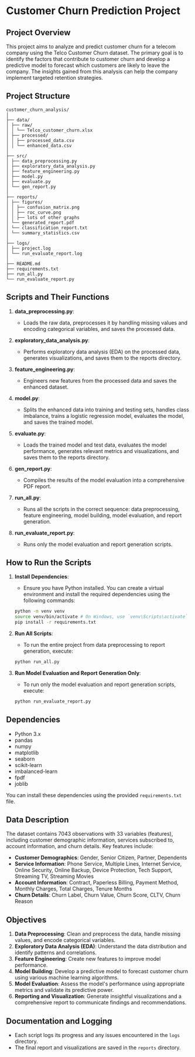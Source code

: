 # Customer Churn Prediction Project

## Project Overview
This project aims to analyze and predict customer churn for a telecom company using the Telco Customer Churn dataset. The primary goal is to identify the factors that contribute to customer churn and develop a predictive model to forecast which customers are likely to leave the company. The insights gained from this analysis can help the company implement targeted retention strategies.

## Project Structure
```
customer_churn_analysis/
│
├── data/
│ ├── raw/
│ │ └── Telco_customer_churn.xlsx
│ ├── processed/
│ │ ├── processed_data.csv
│ │ └── enhanced_data.csv
│
├── src/
│ ├── data_preprocessing.py
│ ├── exploratory_data_analysis.py
│ ├── feature_engineering.py
│ ├── model.py
│ ├── evaluate.py
│ └── gen_report.py
│
├── reports/
│ ├── figures/
│ │ ├── confusion_matrix.png
│ │ ├── roc_curve.png
│ │ ├── lots of other graphs
│ └── generated_report.pdf
│ └── classification_report.txt
│ └── summary_statistics.csv
│
├── logs/
│ ├── project.log
│ └── run_evaluate_report.log
│
├── README.md
├── requirements.txt
├── run_all.py
└── run_evaluate_report.py
```

## Scripts and Their Functions

1. **data_preprocessing.py**:
    - Loads the raw data, preprocesses it by handling missing values and encoding categorical variables, and saves the processed data.

2. **exploratory_data_analysis.py**:
    - Performs exploratory data analysis (EDA) on the processed data, generates visualizations, and saves them to the reports directory.

3. **feature_engineering.py**:
    - Engineers new features from the processed data and saves the enhanced dataset.

4. **model.py**:
    - Splits the enhanced data into training and testing sets, handles class imbalance, trains a logistic regression model, evaluates the model, and saves the trained model.

5. **evaluate.py**:
    - Loads the trained model and test data, evaluates the model performance, generates relevant metrics and visualizations, and saves them to the reports directory.

6. **gen_report.py**:
    - Compiles the results of the model evaluation into a comprehensive PDF report.

7. **run_all.py**:
    - Runs all the scripts in the correct sequence: data preprocessing, feature engineering, model building, model evaluation, and report generation.

8. **run_evaluate_report.py**:
    - Runs only the model evaluation and report generation scripts.

## How to Run the Scripts

1. **Install Dependencies**:
    - Ensure you have Python installed. You can create a virtual environment and install the required dependencies using the following commands:
    ```bash
    python -m venv venv
    source venv/bin/activate # On Windows, use `venv\Scripts\activate`
    pip install -r requirements.txt
    ```

2. **Run All Scripts**:
    - To run the entire project from data preprocessing to report generation, execute:
    ```bash
    python run_all.py
    ```

3. **Run Model Evaluation and Report Generation Only**:
    - To run only the model evaluation and report generation scripts, execute:
    ```bash
    python run_evaluate_report.py
    ```

## Dependencies

- Python 3.x
- pandas
- numpy
- matplotlib
- seaborn
- scikit-learn
- imbalanced-learn
- fpdf
- joblib

You can install these dependencies using the provided `requirements.txt` file.

## Data Description

The dataset contains 7043 observations with 33 variables (features), including customer demographic information, services subscribed to, account information, and churn details. Key features include:

- **Customer Demographics**: Gender, Senior Citizen, Partner, Dependents
- **Service Information**: Phone Service, Multiple Lines, Internet Service, Online Security, Online Backup, Device Protection, Tech Support, Streaming TV, Streaming Movies
- **Account Information**: Contract, Paperless Billing, Payment Method, Monthly Charges, Total Charges, Tenure Months
- **Churn Details**: Churn Label, Churn Value, Churn Score, CLTV, Churn Reason

## Objectives

1. **Data Preprocessing**: Clean and preprocess the data, handle missing values, and encode categorical variables.
2. **Exploratory Data Analysis (EDA)**: Understand the data distribution and identify patterns and correlations.
3. **Feature Engineering**: Create new features to improve model performance.
4. **Model Building**: Develop a predictive model to forecast customer churn using various machine learning algorithms.
5. **Model Evaluation**: Assess the model's performance using appropriate metrics and validate its predictive power.
6. **Reporting and Visualization**: Generate insightful visualizations and a comprehensive report to communicate findings and recommendations.

## Documentation and Logging

- Each script logs its progress and any issues encountered in the `logs` directory.
- The final report and visualizations are saved in the `reports` directory.

